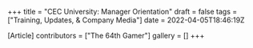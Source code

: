 +++
title = "CEC University: Manager Orientation"
draft = false
tags = ["Training, Updates, & Company Media"]
date = 2022-04-05T18:46:19Z

[Article]
contributors = ["The 64th Gamer"]
gallery = []
+++

